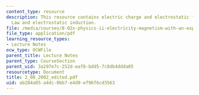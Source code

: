 ```yaml
---
content_type: resource
description: This resource contains electric charge and electrostatic force, Coulomb?s
  Law and electrostatic induction.
file: /media/courses/8-02x-physics-ii-electricity-magnetism-with-an-experimental-focus-spring-2005/ab284a05a4dc0bb7e4d9ef96f6cd3563_2_08_2002_edited.pdf
file_type: application/pdf
learning_resource_types:
- Lecture Notes
ocw_type: OCWFile
parent_title: Lecture Notes
parent_type: CourseSection
parent_uid: 3a297e7c-252d-eaf8-bdd5-7c8db4ddda05
resourcetype: Document
title: 2_08_2002_edited.pdf
uid: ab284a05-a4dc-0bb7-e4d9-ef96f6cd3563
---
```

